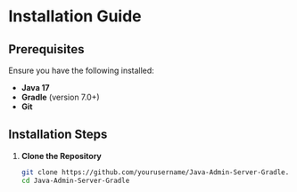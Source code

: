 # Installation Guide

## Prerequisites

Ensure you have the following installed:

- **Java 17**
- **Gradle** (version 7.0+)
- **Git**

## Installation Steps

1. **Clone the Repository**
   ```bash
   git clone https://github.com/yourusername/Java-Admin-Server-Gradle.git
   cd Java-Admin-Server-Gradle
   ```
